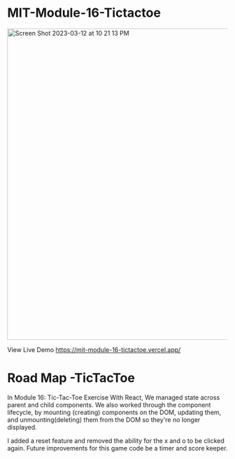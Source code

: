 # MIT-Module-16-Tictactoe

<img width="712" alt="Screen Shot 2023-03-12 at 10 21 13 PM" src="https://user-images.githubusercontent.com/114783191/224593469-5cc8a0ce-d55d-47db-b1a9-1d8571f97582.png">

View Live Demo https://mit-module-16-tictactoe.vercel.app/

# Road Map -TicTacToe

In Module 16: Tic-Tac-Toe Exercise With React, We managed state across parent and child components. We also worked through the component lifecycle, by mounting (creating) components on the DOM, updating them, and unmounting(deleting) them from the DOM so they're no longer displayed.

I added a reset feature and removed the ability for the x and o to be clicked again. Future improvements for this game code be a timer and score keeper.
